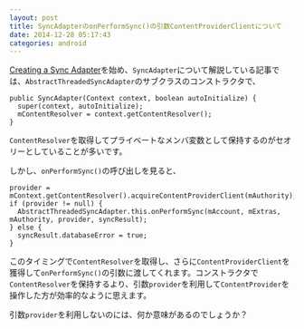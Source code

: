 ```yaml
---
layout: post
title: SyncAdapterのonPerformSync()の引数ContentProviderClientについて
date: 2014-12-28 05:17:43
categories: android
---
```

<!-- {% raw %} -->
<p><a href="http://developer.android.com/training/sync-adapters/creating-sync-adapter.html" rel="nofollow">Creating a Sync Adapter</a>を始め、<code>SyncAdapter</code>について解説している記事では、<code>AbstractThreadedSyncAdapter</code>のサブクラスのコンストラクタで、</p>

<pre><code>public SyncAdapter(Context context, boolean autoInitialize) {
  super(context, autoInitialize);
  mContentResolver = context.getContentResolver();
}
</code></pre>

<p><code>ContentResolver</code>を取得してプライベートなメンバ変数として保持するのがセオリーとしていることが多いです。</p>

<p>しかし、<code>onPerformSync()</code>の呼び出しを見ると、</p>

<pre><code>provider = mContext.getContentResolver().acquireContentProviderClient(mAuthority);
if (provider != null) {
  AbstractThreadedSyncAdapter.this.onPerformSync(mAccount, mExtras, mAuthority, provider, syncResult);
} else {
  syncResult.databaseError = true;
}
</code></pre>

<p>このタイミングで<code>ContentResolver</code>を取得し、さらに<code>ContentProviderClient</code>を獲得して<code>onPerformSync()</code>の引数に渡してくれます。コンストラクタで<code>ContentResolver</code>を保持するより、引数<code>provider</code>を利用して<code>ContentProvider</code>を操作した方が効率的なように思えます。</p>

<p>引数<code>provider</code>を利用しないのには、何か意味があるのでしょうか？</p>
<!-- {% endraw %} -->
